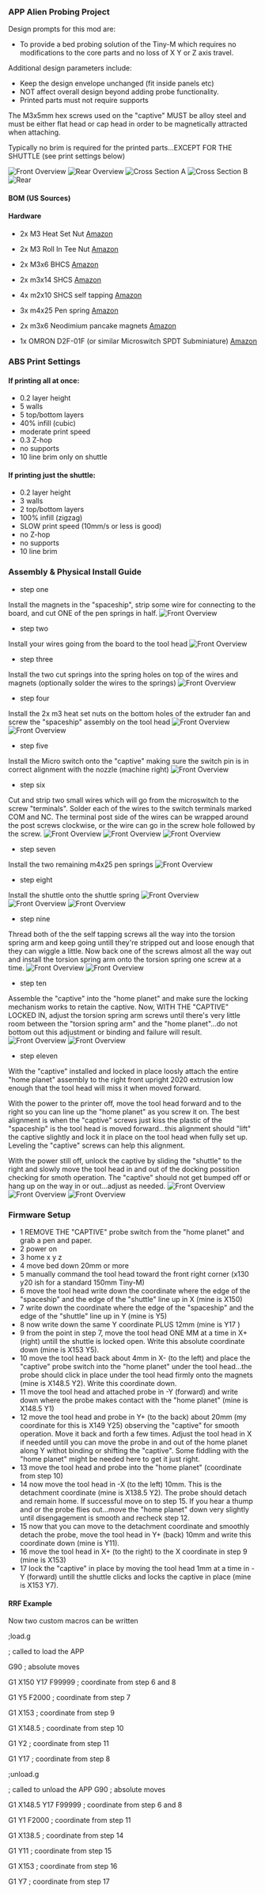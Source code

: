 ### APP Alien Probing Project

Design prompts for this mod are: 
- To provide a bed probing solution of the Tiny-M which requires no modifications to the core parts and no loss of X Y or Z axis travel.

Additional design parameters include: 
- Keep the design envelope unchanged (fit inside panels etc)
- NOT affect overall design beyond adding probe functionality.
- Printed parts must not require supports

The M3x5mm hex screws used on the "captive" MUST be alloy steel and must be either flat head or cap head in order to be magnetically attracted when attaching.

Typically no brim is required for the printed parts...EXCEPT FOR THE SHUTTLE (see print settings below)

![Front Overview](https://github.com/pRINTERnOODLE/Alien-Probing-Project-APP/blob/main/images/front_overview.png)
![Rear Overview](https://github.com/pRINTERnOODLE/Alien-Probing-Project-APP/blob/main/images/rear_overview.png)
![Cross Section A](https://github.com/pRINTERnOODLE/Alien-Probing-Project-APP/blob/main/images/cross%20section%20a.png)
![Cross Section B](https://github.com/pRINTERnOODLE/Alien-Probing-Project-APP/blob/main/images/cross%20section%20b.png)
![Rear](https://github.com/pRINTERnOODLE/Alien-Probing-Project-APP/blob/main/images/rear.png)



#### BOM (US Sources)

#### Hardware	
- 2x M3 Heat Set Nut		[Amazon](https://www.amazon.com/iplusmile-Embedment-Threaded-Printing-Projects/dp/B087NBYF65/ref=sr_1_1?dchild=1&keywords=B087NBYF65&qid=1628628888&sr=8-1)
- 2x M3 Roll In Tee Nut [Amazon](https://www.amazon.com/Boeray-Spring-Aluminum-Profile-20x20mm/dp/B075SY9Y96/ref=sr_1_1?dchild=1&keywords=B075SY9Y96&qid=1628637163&s=hi&sr=1-1)
- 2x M3x6 BHCS		[Amazon](https://www.amazon.com/Button-Socket-Drive-Screws-Stainless/dp/B07QDWFFX3/ref=sr_1_1?dchild=1&keywords=B07QDWFFX3&qid=1628628840&s=industrial&sr=1-1)

- 2x m3x14 SHCS     [Amazon](https://www.amazon.com/iExcell-Stainless-Socket-Screws-Wrench/dp/B089KQV2WV/ref=sr_1_1?dchild=1&keywords=B089KQV2WV&qid=1628629199&s=industrial&sr=1-1)

- 4x m2x10 SHCS self tapping     [Amazon](https://www.amazon.com/Hexagon-Socket-Tapping-Screws-M2x10mm/dp/B00YBMROKC/ref=sr_1_1?dchild=1&keywords=B00YBMROKC&qid=1628628787&s=hi&sr=1-1)

- 3x m4x25 Pen spring   [Amazon](https://www.amazon.com/Customized-Galvanizing-Compression-Diameter4mm-Diameter25mm/dp/B08P8Z1J5S/ref=sr_1_1?dchild=1&keywords=B08P8Z1J5S&qid=1628628962&s=industrial&sr=1-1)

- 2x m3x6 Neodimium pancake magnets [Amazon](https://www.amazon.com/Round-Multi-Use-Magnets-Refrigerator-Project/dp/B07G7ZMGT5/ref=sr_1_1?dchild=1&keywords=B07G7ZMGT5&qid=1628629286&s=home-garden&sr=1-1)

- 1x OMRON D2F-01F (or similar Microswitch SPDT Subminiature) [Amazon](https://www.amazon.com/D2F-01F-Switch-Microswitch-Subminiature-Logitech/dp/B0062WNDLI/ref=sr_1_1?dchild=1&keywords=B0062WNDLI&qid=1628631471&s=electronics&sr=1-1)

### ABS Print Settings

#### If printing all at once:
- 0.2 layer height
- 5 walls 
- 5 top/bottom layers
- 40% infill (cubic)
- moderate print speed
- 0.3 Z-hop
- no supports
- 10 line brim only on shuttle

#### If printing just the shuttle:
- 0.2 layer height
- 3 walls 
- 2 top/bottom layers
- 100% infill (zigzag)
- SLOW print speed (10mm/s or less is good)
- no Z-hop
- no supports
- 10 line brim

### Assembly & Physical Install Guide
- step one

Install the magnets in the "spaceship", strip some wire for connecting to the board, and cut ONE of the pen springs in half.
![Front Overview](https://github.com/pRINTERnOODLE/Alien-Probing-Project-APP/blob/main/images/step1.jpg)
- step two

Install your wires going from the board to the tool head
![Front Overview](https://github.com/pRINTERnOODLE/Alien-Probing-Project-APP/blob/main/images/step2.jpg)
- step three

Install the two cut springs into the spring holes on top of the wires and magnets (optionally solder the wires to the springs)
![Front Overview](https://github.com/pRINTERnOODLE/Alien-Probing-Project-APP/blob/main/images/step3.jpg)
- step four

Install the 2x m3 heat set nuts on the bottom holes of the extruder fan and screw the "spaceship" assembly on the tool head
![Front Overview](https://github.com/pRINTERnOODLE/Alien-Probing-Project-APP/blob/main/images/step4a.jpg)
![Front Overview](https://github.com/pRINTERnOODLE/Alien-Probing-Project-APP/blob/main/images/step4b.jpg)
- step five

Install the Micro switch onto the "captive" making sure the switch pin is in correct alignment with the nozzle (machine right)
![Front Overview](https://github.com/pRINTERnOODLE/Alien-Probing-Project-APP/blob/main/images/step5.jpg)
- step six

Cut and strip two small wires which will go from the microswitch to the screw "terminals". Solder each of the wires to the switch terminals marked COM and NC. The terminal post side of the wires can be wrapped around the post screws clockwise, or the wire can go in the screw hole followed by the screw.
![Front Overview](https://github.com/pRINTERnOODLE/Alien-Probing-Project-APP/blob/main/images/step6a.jpg)
![Front Overview](https://github.com/pRINTERnOODLE/Alien-Probing-Project-APP/blob/main/images/step6b.jpg)
![Front Overview](https://github.com/pRINTERnOODLE/Alien-Probing-Project-APP/blob/main/images/step6c.jpg)
- step seven

Install the two remaining m4x25 pen springs
![Front Overview](https://github.com/pRINTERnOODLE/Alien-Probing-Project-APP/blob/main/images/step7.jpeg)
- step eight

Install the shuttle onto the shuttle spring
![Front Overview](https://github.com/pRINTERnOODLE/Alien-Probing-Project-APP/blob/main/images/step8a.jpeg)
![Front Overview](https://github.com/pRINTERnOODLE/Alien-Probing-Project-APP/blob/main/images/step8b.jpeg)
![Front Overview](https://github.com/pRINTERnOODLE/Alien-Probing-Project-APP/blob/main/images/step8c.jpeg)
- step nine

Thread both of the the self tapping screws all the way into the torsion spring arm and keep going untill they're stripped out and loose enough that they can wiggle a little.
Now back one of the screws almost all the way out and install the torsion spring arm onto the torsion spring one screw at a time.
![Front Overview](https://github.com/pRINTERnOODLE/Alien-Probing-Project-APP/blob/main/images/step9a.jpeg)
![Front Overview](https://github.com/pRINTERnOODLE/Alien-Probing-Project-APP/blob/main/images/step9b.jpeg)
- step ten

Assemble the "captive" into the "home planet" and make sure the locking mechanism works to retain the captive. Now, WITH THE "CAPTIVE" LOCKED IN, adjust the torsion spring arm screws until there's very little room between the "torsion spring arm" and the "home planet"...do not bottom out this adjustment or binding and failure will result.
![Front Overview](https://github.com/pRINTERnOODLE/Alien-Probing-Project-APP/blob/main/images/step10a.jpeg)
![Front Overview](https://github.com/pRINTERnOODLE/Alien-Probing-Project-APP/blob/main/images/step10b.jpeg)

- step eleven

With the "captive" installed and locked in place loosly attach the entire "home planet" assembly to the right front upright 2020 extrusion low enough that the tool head will miss it when moved forward.

With the power to the printer off, move the tool head forward and to the right so you can line up the "home planet" as you screw it on. The best alignment is when the "captive" screws just kiss the plastic of the "spaceship" is the tool head is moved forward...this alignment should "lift" the captive slightly and lock it in place on the tool head when fully set up. Leveling the "captive" screws can help this alignment. 

With the power still off, unlock the captive by sliding the "shuttle" to the right and slowly move the tool head in and out of the docking possition checking for smoth operation. The "captive" should not get bumped off or hang up on the way in or out...adjust as needed.
![Front Overview](https://github.com/pRINTERnOODLE/Alien-Probing-Project-APP/blob/main/images/step11a.jpeg)
![Front Overview](https://github.com/pRINTERnOODLE/Alien-Probing-Project-APP/blob/main/images/step11b.jepg)
![Front Overview](https://github.com/pRINTERnOODLE/Alien-Probing-Project-APP/blob/main/images/step11c.jpeg)

### Firmware Setup
- 1 REMOVE THE "CAPTIVE" probe switch from the "home planet" and grab a pen and paper.
- 2 power on
- 3 home x y z
- 4 move bed down 20mm or more
- 5 manually command the tool head toward the front right corner (x130 y20 ish for a standard 150mm Tiny-M)
- 6 move the tool head write down the coordinate where the edge of the "spaceship" and the edge of the "shuttle" line up in X (mine is X150)
- 7 write down the coordinate where the edge of the "spaceship" and the edge of the "shuttle" line up in Y (mine is Y5)
- 8 now write down the same Y coordinate PLUS 12mm (mine is Y17 )
- 9 from the point in step 7, move the tool head ONE MM at a time in X+ (right) untill the shuttle is locked open. Write this absolute coordinate down (mine is X153 Y5).
- 10 move the tool head back about 4mm in X- (to the left) and place the "captive" probe switch into the "home planet" under the tool head...the probe should click in place under the tool head firmly onto the magnets (mine is X148.5 Y2). Write this coordinate down.
- 11 move the tool head and attached probe in -Y (forward) and write down where the probe makes contact with the "home planet" (mine is X148.5 Y1)
- 12 move the tool head and probe in Y+ (to the back) about 20mm (my coordinate for this is X149 Y25) observing the "captive" for smooth operation. Move it back and forth a few times. Adjust the tool head in X if needed untill you can move the probe in and out of the home planet along Y withot binding or shifting the "captive". Some fiddling with the "home planet" might be needed here to get it just right.
- 13 move the tool head and probe into the "home planet" (coordinate from step 10)
- 14 now move the tool head in -X (to the left) 10mm. This is the detachment coordinate (mine is X138.5 Y2). The probe should detach and remain home. If successful move on to step 15. If you hear a thump and or the probe flies out...move the "home planet" down very slightly until disengagement is smooth and recheck step 12. 
- 15 now that you can move to the detachment coordinate and smoothly detach the probe, move the tool head in Y+ (back) 10mm and write this coordinate down (mine is Y11).
- 16 move the tool head in X+ (to the right) to the X coordinate in step 9 (mine is X153)
- 17 lock the "captive" in place by moving the tool head 1mm at a time in -Y (forward) untill the shuttle clicks and locks the captive in place (mine is X153 Y7).


#### RRF Example
Now two custom macros can be written

;load.g

; called to load the APP

G90                     ;   absolute moves

G1 X150 Y17 F99999      ;   coordinate from step 6 and 8

G1 Y5 F2000             ;   coordinate from step 7


G1 X153                 ;   coordinate from step 9

G1 X148.5               ;   coordinate from step 10

G1 Y2                   ;   coordinate from step 11

G1 Y17                  ;   coordinate from step 8
 
;unload.g 

; called to unload the APP
G90                     ;   absolute moves

G1 X148.5 Y17 F99999    ;   coordinate from step 6 and 8

G1 Y1 F2000             ;   coordinate from step 11   

G1 X138.5               ;   coordinate from step 14

G1 Y11                  ;   coordinate from step 15

G1 X153                 ;   coordinate from step 16

G1 Y7                   ;   coordinate from step 17
 


